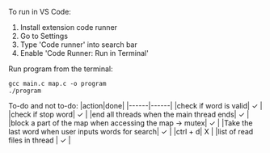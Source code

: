To run in VS Code:
1. Install extension code runner
2. Go to Settings 
3. Type 'Code runner' into search bar
4. Enable 'Code Runner: Run in Terminal'

Run program from the terminal:
```
gcc main.c map.c -o program
./program
```

To-do and not to-do:
|action|done|
|------|------|
|check if word is valid| ✓ |
|check if stop word| ✓ |
|end all threads when the main thread ends| ✓ |
|block a part of the map when accessing the map -> mutex| ✓ |
|Take the last word when user inputs words for search| ✓ |
|ctrl + d| X |
|list of read files in thread | ✓ |

